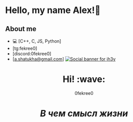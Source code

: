 # Hello, my name Alex!👺

## About me
- 💻 [С++, С, JS, Python]
- [tg:fekree0]
- [discord:0fekree0]
- [a.shatukha@gmail.com]
[![Social banner for jh3y](https://github.com/jh3y/jh3y/raw/master/assets/header-banner--optimized.svg)](https://jhey.dev)
<h1 align='center'> Hi! :wave:</h1>
<p align='center'>
0fekree0
</p>

<h1 align='center'><i>В чем смысл жизни</i></h1>
